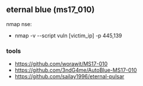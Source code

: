 ## eternal blue (ms17_010)

nmap nse:
- nmap -v --script vuln [victim_ip] -p 445,139

### tools
- https://github.com/worawit/MS17-010
- https://github.com/3ndG4me/AutoBlue-MS17-010
- https://github.com/sailay1996/eternal-pulsar
